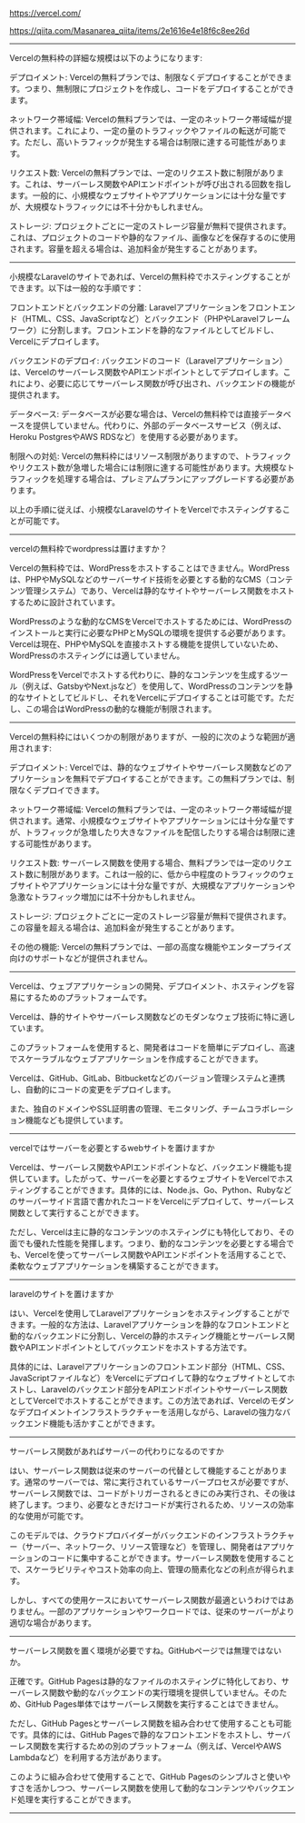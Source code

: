 

https://vercel.com/

https://qiita.com/Masanarea_qiita/items/2e1616e4e18f6c8ee26d

---

Vercelの無料枠の詳細な規模は以下のようになります:

デプロイメント: Vercelの無料プランでは、制限なくデプロイすることができます。つまり、無制限にプロジェクトを作成し、コードをデプロイすることができます。

ネットワーク帯域幅: Vercelの無料プランでは、一定のネットワーク帯域幅が提供されます。これにより、一定の量のトラフィックやファイルの転送が可能です。ただし、高いトラフィックが発生する場合は制限に達する可能性があります。

リクエスト数: Vercelの無料プランでは、一定のリクエスト数に制限があります。これは、サーバーレス関数やAPIエンドポイントが呼び出される回数を指します。一般的に、小規模なウェブサイトやアプリケーションには十分な量ですが、大規模なトラフィックには不十分かもしれません。

ストレージ: プロジェクトごとに一定のストレージ容量が無料で提供されます。これは、プロジェクトのコードや静的なファイル、画像などを保存するのに使用されます。容量を超える場合は、追加料金が発生することがあります。

---

小規模なLaravelのサイトであれば、Vercelの無料枠でホスティングすることができます。以下は一般的な手順です：

フロントエンドとバックエンドの分離: Laravelアプリケーションをフロントエンド（HTML、CSS、JavaScriptなど）とバックエンド（PHPやLaravelフレームワーク）に分割します。フロントエンドを静的なファイルとしてビルドし、Vercelにデプロイします。

バックエンドのデプロイ: バックエンドのコード（Laravelアプリケーション）は、Vercelのサーバーレス関数やAPIエンドポイントとしてデプロイします。これにより、必要に応じてサーバーレス関数が呼び出され、バックエンドの機能が提供されます。

データベース: データベースが必要な場合は、Vercelの無料枠では直接データベースを提供していません。代わりに、外部のデータベースサービス（例えば、Heroku PostgresやAWS RDSなど）を使用する必要があります。

制限への対処: Vercelの無料枠にはリソース制限がありますので、トラフィックやリクエスト数が急増した場合には制限に達する可能性があります。大規模なトラフィックを処理する場合は、プレミアムプランにアップグレードする必要があります。

以上の手順に従えば、小規模なLaravelのサイトをVercelでホスティングすることが可能です。

---

vercelの無料枠でwordpressは置けますか？

Vercelの無料枠では、WordPressをホストすることはできません。WordPressは、PHPやMySQLなどのサーバーサイド技術を必要とする動的なCMS（コンテンツ管理システム）であり、Vercelは静的なサイトやサーバーレス関数をホストするために設計されています。

WordPressのような動的なCMSをVercelでホストするためには、WordPressのインストールと実行に必要なPHPとMySQLの環境を提供する必要があります。Vercelは現在、PHPやMySQLを直接ホストする機能を提供していないため、WordPressのホスティングには適していません。

WordPressをVercelでホストする代わりに、静的なコンテンツを生成するツール（例えば、GatsbyやNext.jsなど）を使用して、WordPressのコンテンツを静的なサイトとしてビルドし、それをVercelにデプロイすることは可能です。ただし、この場合はWordPressの動的な機能が制限されます。

---

Vercelの無料枠にはいくつかの制限がありますが、一般的に次のような範囲が適用されます:

デプロイメント: Vercelでは、静的なウェブサイトやサーバーレス関数などのアプリケーションを無料でデプロイすることができます。この無料プランでは、制限なくデプロイできます。

ネットワーク帯域幅: Vercelの無料プランでは、一定のネットワーク帯域幅が提供されます。通常、小規模なウェブサイトやアプリケーションには十分な量ですが、トラフィックが急増したり大きなファイルを配信したりする場合は制限に達する可能性があります。

リクエスト数: サーバーレス関数を使用する場合、無料プランでは一定のリクエスト数に制限があります。これは一般的に、低から中程度のトラフィックのウェブサイトやアプリケーションには十分な量ですが、大規模なアプリケーションや急激なトラフィック増加には不十分かもしれません。

ストレージ: プロジェクトごとに一定のストレージ容量が無料で提供されます。この容量を超える場合は、追加料金が発生することがあります。

その他の機能: Vercelの無料プランでは、一部の高度な機能やエンタープライズ向けのサポートなどが提供されません。

---

Vercelは、ウェブアプリケーションの開発、デプロイメント、ホスティングを容易にするためのプラットフォームです。

Vercelは、静的サイトやサーバーレス関数などのモダンなウェブ技術に特に適しています。

このプラットフォームを使用すると、開発者はコードを簡単にデプロイし、高速でスケーラブルなウェブアプリケーションを作成することができます。

Vercelは、GitHub、GitLab、Bitbucketなどのバージョン管理システムと連携し、自動的にコードの変更をデプロイします。

また、独自のドメインやSSL証明書の管理、モニタリング、チームコラボレーション機能なども提供しています。

---

vercelではサーバーを必要とするwebサイトを置けますか

Vercelは、サーバーレス関数やAPIエンドポイントなど、バックエンド機能も提供しています。したがって、サーバーを必要とするウェブサイトをVercelでホスティングすることができます。具体的には、Node.js、Go、Python、Rubyなどのサーバーサイド言語で書かれたコードをVercelにデプロイして、サーバーレス関数として実行することができます。

ただし、Vercelは主に静的なコンテンツのホスティングにも特化しており、その面でも優れた性能を発揮します。つまり、動的なコンテンツを必要とする場合でも、Vercelを使ってサーバーレス関数やAPIエンドポイントを活用することで、柔軟なウェブアプリケーションを構築することができます。

---

laravelのサイトを置けますか

はい、Vercelを使用してLaravelアプリケーションをホスティングすることができます。一般的な方法は、Laravelアプリケーションを静的なフロントエンドと動的なバックエンドに分割し、Vercelの静的ホスティング機能とサーバーレス関数やAPIエンドポイントとしてバックエンドをホストする方法です。

具体的には、Laravelアプリケーションのフロントエンド部分（HTML、CSS、JavaScriptファイルなど）をVercelにデプロイして静的なウェブサイトとしてホストし、Laravelのバックエンド部分をAPIエンドポイントやサーバーレス関数としてVercelでホストすることができます。この方法であれば、Vercelのモダンなデプロイメントインフラストラクチャーを活用しながら、Laravelの強力なバックエンド機能も活かすことができます。

---

サーバーレス関数があればサーバーの代わりになるのですか

はい、サーバーレス関数は従来のサーバーの代替として機能することがあります。通常のサーバーでは、常に実行されているサーバープロセスが必要ですが、サーバーレス関数では、コードがトリガーされるときにのみ実行され、その後は終了します。つまり、必要なときだけコードが実行されるため、リソースの効率的な使用が可能です。

このモデルでは、クラウドプロバイダーがバックエンドのインフラストラクチャー（サーバー、ネットワーク、リソース管理など）を管理し、開発者はアプリケーションのコードに集中することができます。サーバーレス関数を使用することで、スケーラビリティやコスト効率の向上、管理の簡素化などの利点が得られます。

しかし、すべての使用ケースにおいてサーバーレス関数が最適というわけではありません。一部のアプリケーションやワークロードでは、従来のサーバーがより適切な場合があります。

---

サーバーレス関数を置く環境が必要ですね。GitHubページでは無理ではないか。

正確です。GitHub Pagesは静的なファイルのホスティングに特化しており、サーバーレス関数や動的なバックエンドの実行環境を提供していません。そのため、GitHub Pages単体ではサーバーレス関数を実行することはできません。

ただし、GitHub Pagesとサーバーレス関数を組み合わせて使用することも可能です。具体的には、GitHub Pagesで静的なフロントエンドをホストし、サーバーレス関数を実行するための別のプラットフォーム（例えば、VercelやAWS Lambdaなど）を利用する方法があります。

このように組み合わせて使用することで、GitHub Pagesのシンプルさと使いやすさを活かしつつ、サーバーレス関数を使用して動的なコンテンツやバックエンド処理を実行することができます。

---
